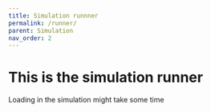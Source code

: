 ```yaml
---
title: Simulation runnner
permalink: /runner/
parent: Simulation
nav_order: 2
---
```


# This is the simulation runner
Loading in the simulation might take some time


<script type="module">
    import init from '/IM-WANTEDD/simulation/simulation_runner/simulation.js';

    async function run() {
        await init();
    }
    run();
</script>